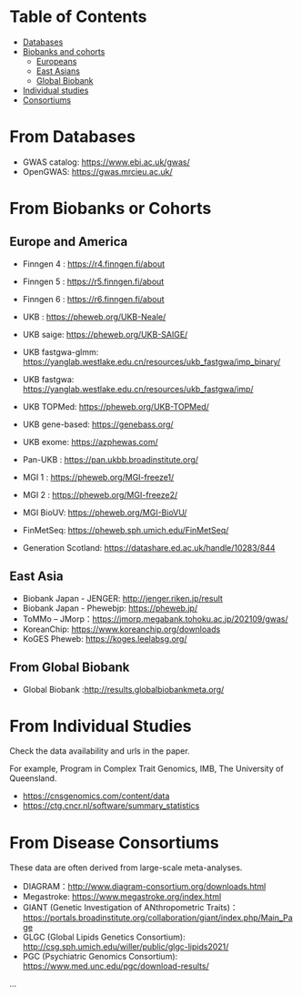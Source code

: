 # Table of Contents 

* [Databases](#from-databases)
* [Biobanks and cohorts](#from-biobanks-or-cohorts) 
    * [Europeans](#europe-and-america)
    * [East Asians](#east-asia) 
    * [Global Biobank](#from-global-biobank)
* [Individual studies](#from-individual-studies)
* [Consortiums](#from-disease-consortiums) 


# From Databases

* GWAS catalog: https://www.ebi.ac.uk/gwas/
* OpenGWAS: https://gwas.mrcieu.ac.uk/

# From Biobanks or Cohorts

## Europe and America

* Finngen 4 : https://r4.finngen.fi/about
* Finngen 5 : https://r5.finngen.fi/about
* Finngen 6 : https://r6.finngen.fi/about

* UKB : https://pheweb.org/UKB-Neale/
* UKB saige: https://pheweb.org/UKB-SAIGE/
* UKB fastgwa-glmm: https://yanglab.westlake.edu.cn/resources/ukb_fastgwa/imp_binary/
* UKB fastgwa: https://yanglab.westlake.edu.cn/resources/ukb_fastgwa/imp/
* UKB TOPMed: https://pheweb.org/UKB-TOPMed/
* UKB gene-based: https://genebass.org/
* UKB exome: https://azphewas.com/
* Pan-UKB : https://pan.ukbb.broadinstitute.org/
* MGI 1 : https://pheweb.org/MGI-freeze1/
* MGI 2 : https://pheweb.org/MGI-freeze2/
* MGI BioUV: https://pheweb.org/MGI-BioVU/
* FinMetSeq: https://pheweb.sph.umich.edu/FinMetSeq/
* Generation Scotland: https://datashare.ed.ac.uk/handle/10283/844

## East Asia

* Biobank Japan - JENGER: http://jenger.riken.jp/result
* Biobank Japan - Phewebjp: https://pheweb.jp/
* ToMMo – JMorp：https://jmorp.megabank.tohoku.ac.jp/202109/gwas/
* KoreanChip: https://www.koreanchip.org/downloads
* KoGES Pheweb: https://koges.leelabsg.org/

## From Global Biobank
* Global Biobank :http://results.globalbiobankmeta.org/

# From Individual Studies 

Check the data availability and urls in the paper.

For example, Program in Complex Trait Genomics, IMB, The University of Queensland.

* https://cnsgenomics.com/content/data
* https://ctg.cncr.nl/software/summary_statistics

# From Disease Consortiums 
These data are often derived from large-scale meta-analyses.

* DIAGRAM：http://www.diagram-consortium.org/downloads.html
* Megastroke: https://www.megastroke.org/index.html
* GIANT (Genetic Investigation of ANthropometric Traits)：https://portals.broadinstitute.org/collaboration/giant/index.php/Main_Page
* GLGC (Global Lipids Genetics Consortium):  http://csg.sph.umich.edu/willer/public/glgc-lipids2021/
* PGC (Psychiatric Genomics Consortium): https://www.med.unc.edu/pgc/download-results/

...
